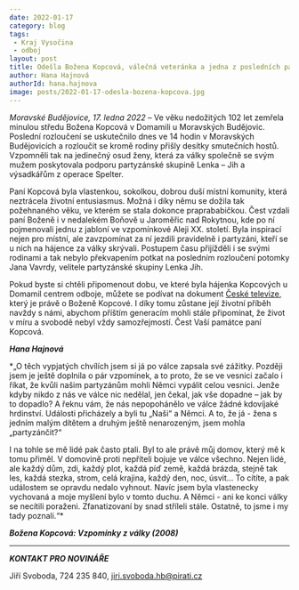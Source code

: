```yaml
---
date: 2022-01-17
category: blog
tags:
 - Kraj Vysočina
 - odboj
layout: post
title: Odešla Božena Kopcová, válečná veteránka a jedna z posledních pamětnic odboje
author: Hana Hajnová
authorId: hana.hajnova
image: posts/2022-01-17-odesla-bozena-kopcova.jpg
---
```


*Moravské Budějovice, 17. ledna 2022* – Ve věku nedožitých 102 let zemřela minulou středu Božena Kopcová v Domamili u Moravských Budějovic. Poslední rozloučení se uskutečnilo dnes ve 14 hodin v Moravských Budějovicích a rozloučit se kromě rodiny přišly desítky smutečních hostů. Vzpomněli tak na jedinečný osud ženy, která za války společně se svým mužem poskytovala podporu partyzánské skupině Lenka – Jih a výsadkářům z operace Spelter. 

Paní Kopcová byla vlastenkou, sokolkou, dobrou duší místní komunity, která neztrácela životní entusiasmus. Možná i díky němu se dožila tak požehnaného věku, ve kterém se stala dokonce praprababičkou. Čest vzdali paní Boženě i v nedalekém Boňově u Jaroměřic nad Rokytnou, kde po ní pojmenovali jednu z jabloní ve vzpomínkové Aleji XX. století. Byla inspirací nejen pro místní, ale zavzpomínat za ní jezdili pravidelně i partyzáni, kteří se u nich na hájence za války skrývali. Postupem času přijížděli i se svými rodinami a tak nebylo překvapením potkat na posledním rozloučení potomky Jana Vavrdy, velitele partyzánské skupiny Lenka Jih. 

Pokud byste si chtěli připomenout dobu, ve které byla hájenka Kopcových u Domamil centrem odboje, můžete se podívat na dokument [České televize](https://www.ceskatelevize.cz/porady/13686399597-bojovnici-v-odboji-a-ilegalite-vzpominky-partyzanky), který je právě o Boženě Kopcové. I díky tomu zůstane její životní příběh navždy s námi, abychom příštím generacím mohli stále připomínat, že život v míru a svobodě nebyl vždy samozřejmostí. Čest Vaší památce paní Kopcová. 

***Hana Hajnová***

*„O těch vypjatých chvílích jsem si já po válce zapsala své zážitky. Později jsem je ještě doplnila o pár vzpomínek, a to proto, že se ve vesnici začalo i říkat, že kvůli našim partyzánům mohli Němci vypálit celou vesnici. Jenže kdyby nikdo z nás ve válce nic nedělal, jen čekal, jak vše dopadne – jak by to dopadlo? A řeknu vám, že nás nepopohánělo ve válce žádné kdovíjaké hrdinství. Události přicházely a byli tu „Naši“ a Němci. A to, že já - žena s jedním malým dítětem a druhým ještě nenarozeným, jsem mohla „partyzánčit?“

I na tohle se mě lidé pak často ptali. Byl to ale právě můj domov, který mě k tomu přiměl. V domovině proti nepříteli bojuje ve válce všechno. Nejen lidé, ale každý dům, zdi, každý plot, každá píď země, každá brázda, stejně tak les, každá stezka, strom, celá krajina, každý den, noc, úsvit... To cítíte, a pak událostem se opravdu nedalo vyhnout. Navíc jsem byla vlastenecky vychovaná a moje myšlení bylo v tomto duchu. A Němci - ani ke konci války se necítili poraženi. Zfanatizovaní by snad stříleli stále. Ostatně, to jsme i my tady poznali.“*

***Božena Kopcová: Vzpomínky z války (2008)***

---

***KONTAKT PRO NOVINÁŘE*** 

Jiří Svoboda, 724 235 840, <jiri.svoboda.hb@pirati.cz>
